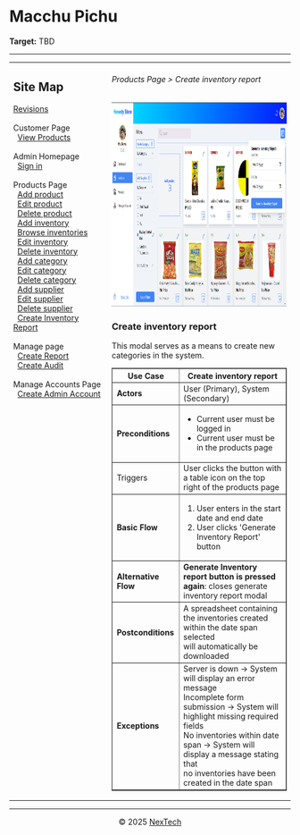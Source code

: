 # Macchu Pichu

**Target:** TBD

---

<table>
  <tr>
    <td valign="top" style="width: 35%;">
      <h2>Site Map</h2>
      <a href="../readme.md">Revisions</a><br><br>
      Customer Page<br>
            &nbsp;&nbsp;<a href="./docs/viewproducts.md">View Products</a><br><br>     
      Admin Homepage<br>
      &nbsp;&nbsp;<a href="./sign-in.md">Sign in</a><br><br>
      Products Page<br>
      &nbsp;&nbsp;<a href="./add-product.md">Add product</a><br>
      &nbsp;&nbsp;<a href="./edit-product.md">Edit product</a><br>
      &nbsp;&nbsp;<a href="./delete-product.md">Delete product</a><br>
      &nbsp;&nbsp;<a href="./add-inventory.md">Add inventory</a><br>
      &nbsp;&nbsp;<a href="./browse-inventories.md">Browse inventories</a><br>
      &nbsp;&nbsp;<a href="./edit-inventory.md">Edit inventory</a><br>
      &nbsp;&nbsp;<a href="./delete-inventory.md">Delete inventory</a><br>
      &nbsp;&nbsp;<a href="./add-category.md">Add category</a><br>
      &nbsp;&nbsp;<a href="./edit-category.md">Edit category</a><br>
      &nbsp;&nbsp;<a href="./delete-category.md">Delete category</a><br>
      &nbsp;&nbsp;<a href="./add-supplier.md">Add supplier</a><br>
      &nbsp;&nbsp;<a href="./edit-supplier.md">Edit supplier</a><br>
      &nbsp;&nbsp;<a href="./delete-supplier.md">Delete supplier</a><br>
      &nbsp;&nbsp;<a href="./create-inventory-report.md">Create Inventory Report</a><br><br>
      Manage page<br>
      &nbsp;&nbsp;<a href="./create-report.md">Create Report</a><br>
      &nbsp;&nbsp;<a href="./create-audit.md">Create Audit</a><br><br>
      Manage Accounts Page<br>
      &nbsp;&nbsp;<a href="./create-admin-account.md">Create Admin Account</a><br><br>
    </td>
    <td valign="top" >
      <h6> Products Page > Create inventory report </h6>
        <img src = "./mock-ups/create-inventory-report.png" width='720' height='365'/>
      <h3>Create inventory report</h3>
      <p>This modal serves as a means to create new categories in the system.</p>
      <table border="1">
        <tr>
          <th>Use Case</th>
          <th>Create inventory report</th>
        </tr>
        <tr>
          <td><b>Actors</b></td>
          <td>User (Primary), System (Secondary)</td>
        </tr>
        <tr>
          <td><b>Preconditions</b></td>
          <td><ul>
            <li>Current user must be logged in</li>
              <li>Current user must be in the products page</li>
          </ul>
          </td>
        </tr>
        <tr>
          <td>Triggers</td>
          <td>User clicks the button with a table icon on the top right of the products page</td>
        </tr>
        <tr>
          <td><b>Basic Flow</b></td>
          <td>
            <ol>
              <li>User enters in the start date and end date</li>
              <li>User clicks 'Generate Inventory Report' button</li>
            </ol>
          </td>
        </tr>
        <tr>
          <td><b>Alternative Flow</b></td>
          <td>
            <strong>Generate Inventory report button is pressed again</strong>: closes generate <br>inventory report modal
          </td>
        </tr>
        <tr>
          <td><b>Postconditions</b></td>
          <td>
            A spreadsheet containing the inventories created within the date span selected <br>
            will automatically be downloaded
          </td>
        </tr>
        <tr>
          <td><b>Exceptions</b></td>
          <td>Server is down → System will display an error message<br>
           Incomplete form submission → System will highlight missing required fields <br>
           No inventories within date span → System will display a message stating that <br>
           no inventories have been created in the date span 
          </td>
        </tr>
        </table>
    </td>
  </tr>
</table>

---

<div align="center">
  © 2025 <a href="#">NexTech</a>
</div>

